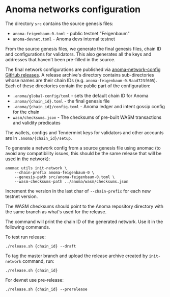 # Anoma networks configuration

The directory `src` contains the source genesis files:

- `anoma-feigenbaum-0.toml` - public testnet "Feigenbaum"
- `anoma-devnet.toml` - Anoma devs internal testnet

From the source genesis files, we generate the final genesis files, chain ID and configurations for validators. This also generates all the keys and addresses that haven't been pre-filled in the source.

The final network configurations are published via [anoma-network-config GitHub releases](https://github.com/heliaxdev/anoma-network-config/releases). A release archive's directory contains sub-directories whose names are their chain IDs (e.g. `anoma-feigenbaum-0.9aad723f605`). Each of these directories contain the public part of the configuration:

- `.anoma/global-config/toml` - sets the default chain ID for Anoma
- `.anoma/{chain_id}.toml` - the final genesis file
- `.anoma/{chain_id}/config.toml` - Anoma ledger and intent gossip config for the chain
- `wasm/checksums.json` - The checksums of pre-built WASM transactions and validity predicates

The wallets, configs and Tendermint keys for validators and other accounts are in `.anoma/{chain_id}/setup`.

To generate a network config from a source genesis file using anomac (to avoid any compatibility issues, this should be the same release that will be used in the network):

```shell
anomac utils init-network \
    --chain-prefix anoma-feigenbaum-0 \
    --genesis-path src/anoma-feigenbaum-0.toml \
    --wasm-checksums-path ../anoma/wasm/checksums.json
```

Increment the version in the last char of `--chain-prefix` for each new testnet version.

The WASM checksums should point to the Anoma repository directory with the same branch as what's used for the release.

The command will print the chain ID of the generated network. Use it in the following commands.

To test run release:

```shell
./release.sh {chain_id} --draft
```

To tag the master branch and upload the release archive created by `init-network` command, run:

```shell
./release.sh {chain_id}
```

For devnet use pre-release:

```shell
./release.sh {chain_id} --prerelease
```
